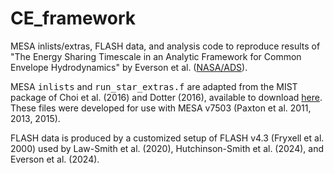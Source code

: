 # CE_framework
MESA inlists/extras, FLASH data, and analysis code to reproduce results of "The Energy Sharing Timescale in an Analytic Framework for Common Envelope Hydrodynamics" by Everson et al. (<a href="https://ui.adsabs.harvard.edu/abs/2024arXiv241007036E">NASA/ADS</a>).

MESA <tt>inlists</tt> and <tt>run_star_extras.f</tt> are adapted from the MIST package of Choi et al. (2016) and Dotter (2016), available to download <a href="https://waps.cfa.harvard.edu/MIST/data/tarballs_v1.0/MESA_files.tar.gz">here</a>. These files were developed for use with MESA v7503 (Paxton et al. 2011, 2013, 2015).

FLASH data is produced by a customized setup of FLASH v4.3 (Fryxell et al. 2000) used by Law-Smith et al. (2020), Hutchinson-Smith et al. (2024), and Everson et al. (2024).
